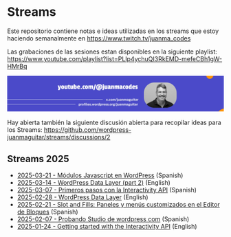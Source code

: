 # Streams

Este repositorio contiene notas e ideas utilizadas en los streams que estoy haciendo semanalmente en https://www.twitch.tv/juanma_codes

Las grabaciones de las sesiones estan disponibles en la siguiente playlist:
https://www.youtube.com/playlist?list=PLIp4ychuQI3RkEMD-mefeCBh1gW-HMrBq

[![YouTube](assets/youtube-header.jpeg)](https://www.youtube.com/playlist?list=PLIp4ychuQI3RkEMD-mefeCBh1gW-HMrBq)

Hay abierta también la siguiente discusión abierta para recopilar ideas para los Streams:
https://github.com/wordpress-juanmaguitar/streams/discussions/2

## Streams 2025

- [2025-03-21 - Módulos Javascript en WordPress](2025/2025-03-21/README.md) (Spanish)
- [2025-03-14 - WordPress Data Layer (part 2)](2025/2025-03-14/README.md) (English)
- [2025-03-07 - Primeros pasos con la Interactivity API](2025/2025-03-07/README.md) (Spanish)
- [2025-02-28 - WordPress Data Layer](2025/2025-02-28/README.md) (English)
- [2025-02-21 - Slot and Fills: Paneles y menús customizados en el Editor de Bloques](2025/2025-02-21/README.md) (Spanish)
- [2025-02-07 - Probando Studio de wordpress com](2025/2025-02-07/README.md) (Spanish)
- [2025-01-24 - Getting started with the Interactivity API](2025/2025-01-24/README.md) (English)
